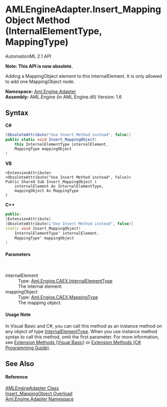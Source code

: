 # AMLEngineAdapter.Insert_MappingObject Method (InternalElementType, MappingType)
AutomationML 2.1 API 

**Note: This API is now obsolete.**

Adding a MappingObject element to this InternalElement. It is only allowed to add one MappingObject node.

**Namespace:**&nbsp;<a href="N_Aml_Engine_Adapter">Aml.Engine.Adapter</a><br />**Assembly:**&nbsp;AML.Engine (in AML.Engine.dll) Version: 1.6

## Syntax

**C#**<br />
``` C#
[ObsoleteAttribute("Use Insert Method instead", false)]
public static void Insert_MappingObject(
	this InternalElementType internalElement,
	MappingType mappingObject
)
```

**VB**<br />
``` VB
<ExtensionAttribute>
<ObsoleteAttribute("Use Insert Method instead", false)>
Public Shared Sub Insert_MappingObject ( 
	internalElement As InternalElementType,
	mappingObject As MappingType
)
```

**C++**<br />
``` C++
public:
[ExtensionAttribute]
[ObsoleteAttribute(L"Use Insert Method instead", false)]
static void Insert_MappingObject(
	InternalElementType^ internalElement, 
	MappingType^ mappingObject
)
```


#### Parameters
&nbsp;<dl><dt>internalElement</dt><dd>Type: <a href="T_Aml_Engine_CAEX_InternalElementType">Aml.Engine.CAEX.InternalElementType</a><br />The internal element.</dd><dt>mappingObject</dt><dd>Type: <a href="T_Aml_Engine_CAEX_MappingType">Aml.Engine.CAEX.MappingType</a><br />The mapping object.</dd></dl>

#### Usage Note
In Visual Basic and C#, you can call this method as an instance method on any object of type <a href="T_Aml_Engine_CAEX_InternalElementType">InternalElementType</a>. When you use instance method syntax to call this method, omit the first parameter. For more information, see <a href="https://docs.microsoft.com/dotnet/visual-basic/programming-guide/language-features/procedures/extension-methods" target="_blank" rel="noopener noreferrer">Extension Methods (Visual Basic)</a> or <a href="https://docs.microsoft.com/dotnet/csharp/programming-guide/classes-and-structs/extension-methods" target="_blank" rel="noopener noreferrer">Extension Methods (C# Programming Guide)</a>.

## See Also


#### Reference
<a href="T_Aml_Engine_Adapter_AMLEngineAdapter">AMLEngineAdapter Class</a><br /><a href="Overload_Aml_Engine_Adapter_AMLEngineAdapter_Insert_MappingObject">Insert_MappingObject Overload</a><br /><a href="N_Aml_Engine_Adapter">Aml.Engine.Adapter Namespace</a><br />